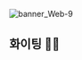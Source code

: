 ![banner_Web-9](https://github.com/user-attachments/assets/0f548445-f282-44a4-8d57-ca088d808192)

## 화이팅 🎸🎸
